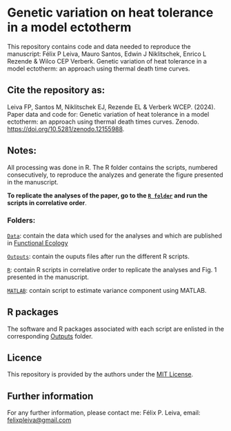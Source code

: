 # Genetic variation on heat tolerance in a model ectotherm
 
This repository contains code and data needed to reproduce the manuscript: Félix P Leiva, Mauro Santos, Edwin J Niklitschek, Enrico L Rezende & Wilco CEP Verberk. Genetic variation of heat tolerance in a model ectotherm: an approach using thermal death time curves. 

## Cite the repository as: 

Leiva FP, Santos M, Niklitschek EJ, Rezende EL & Verberk WCEP. (2024). Paper data and code for: Genetic variation of heat tolerance in a model ectotherm: an approach using thermal death times curves. Zenodo. https://doi.org/10.5281/zenodo.12155988.

## Notes:
All processing was done in R. The R folder contains the scripts, numbered consecutively, to reproduce the analyzes and generate the figure presented in the manuscript.

**To replicate the analyses of the paper, go to the [`R folder`](https://github.com/felixpleiva/Genetic_variation_TDT/tree/main/R) and run the scripts in correlative order**.

### Folders:
[`Data`](https://github.com/felixpleiva/Genetic_variation_TDT/tree/main/Data): contain the data which used for the analyses and which are published in [Functional Ecology](https://besjournals.onlinelibrary.wiley.com/doi/full/10.1111/1365-2435.14485)

[`Outputs`](https://github.com/felixpleiva/Genetic_variation_TDT/tree/main/Outputs): contain the ouputs files after run the different R scripts.

[`R`](https://github.com/felixpleiva/Genetic_variation_TDT/tree/main/R): contain R scripts in correlative order to replicate the analyses and Fig. 1 presented in the manuscript.

[`MATLAB`](https://github.com/felixpleiva/Genetic_variation_TDT/tree/main/MATLAB): contain script to estimate variance component using MATLAB.

## R packages
The software and R packages associated with each script are enlisted in the corresponding [Outputs](https://github.com/felixpleiva/Genetic_variation_TDT/tree/main/Outputs) folder.

## Licence
This repository is provided by the authors under the [MIT License](https://opensource.org/licenses/MIT).

## Further information
For any further information, please contact me: Félix P. Leiva, email: felixpleiva@gmail.com
